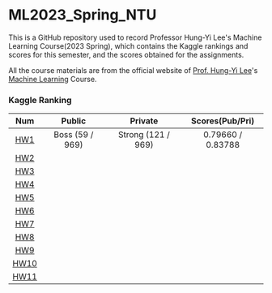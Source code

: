 # ML2023_Spring_NTU

This is a GitHub repository used to record Professor Hung-Yi Lee's Machine Learning Course(2023 Spring), which contains the Kaggle rankings and scores for this semester, and the scores obtained for the assignments. 

All the course materials are from the official website of [Prof. Hung-Yi Lee](https://speech.ee.ntu.edu.tw/~hylee/index.php)'s [Machine Learning](https://speech.ee.ntu.edu.tw/~hylee/ml/2023-spring.php) Course.

### Kaggle Ranking

|                              Num                               |     Public      |      Private       |  Scores(Pub/Pri)  |
|:--------------------------------------------------------------:|:---------------:|:------------------:|:-----------------:|
|  [HW1](https://www.kaggle.com/competitions/ml2023spring-hw1/)  | Boss (59 / 969) | Strong (121 / 969) | 0.79660 / 0.83788 |
|  [HW2](https://www.kaggle.com/competitions/ml2023spring-hw2/)  |                 |                    |                   |
|  [HW3](https://www.kaggle.com/competitions/ml2023spring-hw3/)  |                 |                    |                   |
|  [HW4](https://www.kaggle.com/competitions/ml2023spring-hw4/)  |                 |                    |                   |
|  [HW5](https://www.kaggle.com/competitions/ml2023spring-hw5/)  |                 |                    |                   |
|  [HW6](https://www.kaggle.com/competitions/ml2023spring-hw6/)  |                 |                    |                   |
|  [HW7](https://www.kaggle.com/competitions/ml2023spring-hw7/)  |                 |                    |                   |
|  [HW8](https://www.kaggle.com/competitions/ml2023spring-hw8/)  |                 |                    |                   |
|  [HW9](https://www.kaggle.com/competitions/ml2023spring-hw9/)  |                 |                    |                   |
| [HW10](https://www.kaggle.com/competitions/ml2023spring-hw10/) |                 |                    |                   |
| [HW11](https://www.kaggle.com/competitions/ml2023spring-hw11/) |                 |                    |                   |
